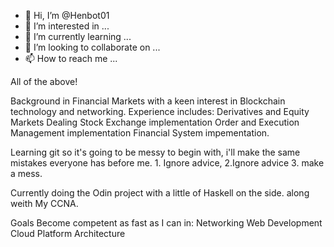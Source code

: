 - 👋 Hi, I’m @Henbot01
- 👀 I’m interested in ...
- 🌱 I’m currently learning ...
- 💞️ I’m looking to collaborate on ...
- 📫 How to reach me ...

<!---
Henbot01/Henbot01 is a ✨ special ✨ repository because its `README.md` (this file) appears on your GitHub profile.
You can click the Preview link to take a look at your changes.
--->


All of the above!

Background in Financial Markets with a keen interest in Blockchain technology and networking. 
Experience includes:
Derivatives and Equity Markets Dealing
Stock Exchange implementation
Order and Execution Management implementation
Financial System impementation.


Learning git so it's going to be messy to begin with, i'll make the same mistakes everyone has before me. 1. Ignore advice, 2.Ignore advice 3. make a mess.

Currently doing the Odin project with a little of Haskell on the side. along weith My CCNA.

Goals
Become competent as fast as I can in:
Networking
Web Development
Cloud Platform Architecture


